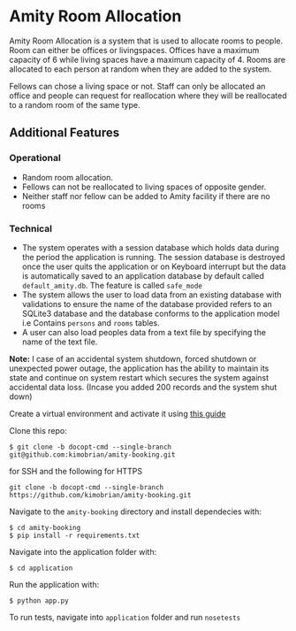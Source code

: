 # Amity Room Allocation
Amity Room Allocation is a system that is used to allocate rooms to people. Room can either be offices or livingspaces. Offices  have a maximum capacity of 6 while living spaces have a maximum capacity of 4. Rooms are allocated to each person at random when they are added to the system.

Fellows can chose a living space or not. Staff can only be allocated an office and people can request for reallocation where they will be reallocated to a random room of the same type.

## Additional Features
### Operational
* Random room allocation.
* Fellows can not be reallocated to living spaces of opposite gender.
* Neither staff nor fellow can be added to Amity facility if there are no rooms
### Technical
* The system operates with a session database which holds data during the period the application is running. The session database is destroyed once the user quits the application or on Keyboard interrupt but the data is automatically saved to an application database by default called `default_amity.db`. The feature is called ``safe_mode``
* The system allows the user to load data from an existing database with validations to ensure the name of the database provided refers to an SQLite3 database and the database conforms to the application model i.e Contains ``persons`` and ``rooms`` tables.
* A user can also load peoples data from a text file by specifying the name of the text file.

**Note:** I case of an accidental system shutdown, forced shutdown or unexpected power outage, the application has the ability to maintain its state and continue on system restart which secures the system against accidental data loss. (Incase you added 200 records and the system shut down)

Create a virtual environment and activate it using [this guide](http://docs.python-guide.org/en/latest/dev/virtualenvs/)

Clone this repo:
```
$ git clone -b docopt-cmd --single-branch git@github.com:kimobrian/amity-booking.git 
```
for SSH and the following for HTTPS 

```git clone -b docopt-cmd --single-branch https://github.com/kimobrian/amity-booking.git```


Navigate to the `amity-booking` directory and install dependecies with:
```
$ cd amity-booking
$ pip install -r requirements.txt
```
Navigate into the application folder with:
```
$ cd application
```
Run the application with:
```
$ python app.py
```

To run tests, navigate into `application` folder and run ``nosetests``



